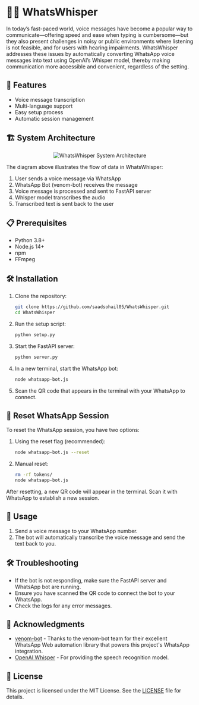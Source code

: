 # 🎤💬 WhatsWhisper

In today’s fast-paced world, voice messages have become a popular way to communicate—offering speed and ease when typing is cumbersome—but they also present challenges in noisy or public environments where listening is not feasible, and for users with hearing impairments. WhatsWhisper addresses these issues by automatically converting WhatsApp voice messages into text using OpenAI’s Whisper model, thereby making communication more accessible and convenient, regardless of the setting.

## 🚀 Features

- Voice message transcription
- Multi-language support
- Easy setup process
- Automatic session management

## 🏗️ System Architecture

<div align="center">
  <img src="media/system-architecture.png" alt="WhatsWhisper System Architecture">
</div>

The diagram above illustrates the flow of data in WhatsWhisper:
1. User sends a voice message via WhatsApp
2. WhatsApp Bot (venom-bot) receives the message
3. Voice message is processed and sent to FastAPI server
4. Whisper model transcribes the audio
5. Transcribed text is sent back to the user

## 📋 Prerequisites

- Python 3.8+
- Node.js 14+
- npm
- FFmpeg

## 🛠️ Installation

1. Clone the repository:
   ```bash
   git clone https://github.com/saadsohail05/WhatsWhisper.git
   cd WhatsWhisper
   ```

2. Run the setup script:
   ```bash
   python setup.py
   ```

3. Start the FastAPI server:
   ```bash
   python server.py
   ```

4. In a new terminal, start the WhatsApp bot:
   ```bash
   node whatsapp-bot.js
   ```

5. Scan the QR code that appears in the terminal with your WhatsApp to connect.

## 🔄 Reset WhatsApp Session

To reset the WhatsApp session, you have two options:

1. Using the reset flag (recommended):
   ```bash
   node whatsapp-bot.js --reset
   ```

2. Manual reset:
   ```bash
   rm -rf tokens/
   node whatsapp-bot.js
   ```

After resetting, a new QR code will appear in the terminal. Scan it with WhatsApp to establish a new session.

## 📖 Usage

1. Send a voice message to your WhatsApp number.
2. The bot will automatically transcribe the voice message and send the text back to you.

## 🛠️ Troubleshooting

- If the bot is not responding, make sure the FastAPI server and WhatsApp bot are running.
- Ensure you have scanned the QR code to connect the bot to your WhatsApp.
- Check the logs for any error messages.

## 🙏 Acknowledgments

- [venom-bot](https://github.com/orkestral/venom) - Thanks to the venom-bot team for their excellent WhatsApp Web automation library that powers this project's WhatsApp integration.
- [OpenAI Whisper](https://github.com/openai/whisper) - For providing the speech recognition model.

## 📄 License

This project is licensed under the MIT License. See the [LICENSE](LICENSE) file for details.
